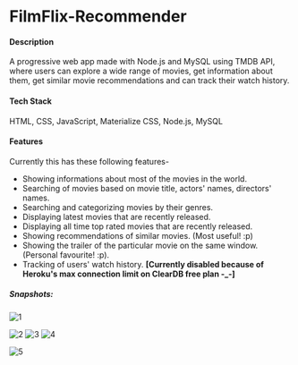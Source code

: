# FilmFlix-Recommender

#### Description

A progressive web app made with Node.js and MySQL using TMDB API, where users can explore a wide range of movies, get information about them, get similar movie recommendations and can track their watch history.


#### Tech Stack

HTML, CSS, JavaScript, Materialize CSS, Node.js, MySQL

#### Features

Currently this has these following features-

* Showing informations about most of the movies in the world.
* Searching of movies based on movie title, actors' names, directors' names.
* Searching and categorizing movies by their genres. 
* Displaying latest movies that are recently released.
* Displaying all time top rated movies that are recently released.
* Showing recommendations of similar movies. (Most useful! :p)
* Showing the trailer of the particular movie on the same window. (Personal favourite! :p).
* Tracking of users' watch history. **[Currently disabled because of Heroku's max connection limit on ClearDB free plan -_-]**
    
##### Snapshots:
![1](https://github.com/shubham-200315/FilmFlix-Recommender/assets/105916104/595a43a8-f0d9-49d1-a6d0-75695c9153d6)

![2](https://github.com/shubham-200315/FilmFlix-Recommender/assets/105916104/9203fd26-c0bd-4cdf-9e53-8991b0de6fbf)
![3](https://github.com/shubham-200315/FilmFlix-Recommender/assets/105916104/d24e5b80-ec72-43d4-a80d-d75dd958356b)
![4](https://github.com/shubham-200315/FilmFlix-Recommender/assets/105916104/a24d1675-41ea-47e2-b95c-8b281f78ae25)


![5](https://github.com/shubham-200315/FilmFlix-Recommender/assets/105916104/072fd534-ea7d-4925-b1a4-0e0a0ceec91c)
